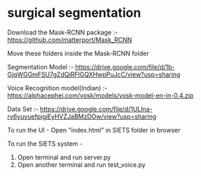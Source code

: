 # surgical segmentation

Download the Mask-RCNN package :- https://github.com/matterport/Mask_RCNN


Move these folders inside the Mask-RCNN folder

Segmentation Model :- https://drive.google.com/file/d/1b-GjqWGGmFSU7gZdQiRFIGQXHwpPuJcC/view?usp=sharing

Voice Recognition model(Indian) :- https://alphacephei.com/vosk/models/vosk-model-en-in-0.4.zip

Data Set :- https://drive.google.com/file/d/1ULlna-rv6yuvuefpigiEyHVZJaBMzDOw/view?usp=sharing

To run the UI - Open "index.html" in SIETS folder in browser

To run the SIETS system - 
1) Open terminal and run server.py
2) Open another terminal and run test_voice.py

